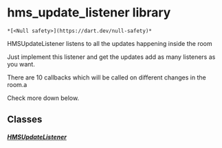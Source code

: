 


# hms_update_listener library






    *[<Null safety>](https://dart.dev/null-safety)*



<p>HMSUpdateListener listens to all the updates happening inside the room</p>
<p>Just implement this listener and get the updates add as many listeners as you want.</p>
<p>There are 10 callbacks which will be called on different changes in the room.a</p>
<p>Check more down below.</p>


## Classes

##### [HMSUpdateListener](../model_hms_update_listener/HMSUpdateListener-class.md)



 















